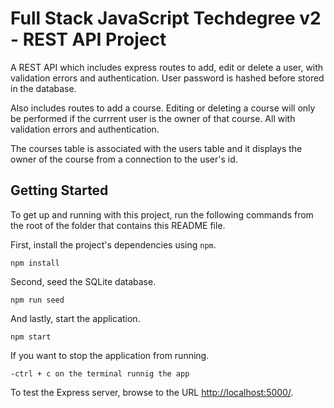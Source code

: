 # Full Stack JavaScript Techdegree v2 - REST API Project

A REST API which includes express routes to add, edit or delete a user, with validation errors and authentication. User password is hashed before stored in the database.

Also includes routes to add a course. Editing or deleting a course will only be performed if the currrent user is the owner of that course. All with validation errors and authentication.

The courses table is associated with the users table and it displays the owner of the course from a connection to the user's id.

## Getting Started

To get up and running with this project, run the following commands from the root of the folder that contains this README file.

First, install the project's dependencies using `npm`.

```
npm install

```

Second, seed the SQLite database.

```
npm run seed
```

And lastly, start the application.

```
npm start
```

If you want to stop the application from running.

```
-ctrl + c on the terminal runnig the app
```

To test the Express server, browse to the URL [http://localhost:5000/](http://localhost:5000/).
